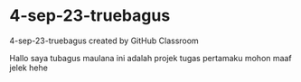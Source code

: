 # 4-sep-23-truebagus
4-sep-23-truebagus created by GitHub Classroom


Hallo saya tubagus maulana
ini adalah projek tugas pertamaku mohon maaf jelek hehe
